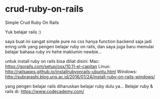 # crud-ruby-on-rails
Simple Crud Ruby On Rails

Yuk belajar rails :)

saya buat ini sangat simple pure no css hanya function backend saja jadi emng untk yang pengen belajar ruby on rails, dan saya juga baru memulai belajar bahasa ruby ini hehe maklumin newbie...

untuk install ruby on rails bisa diliat disini:
Mac: https://gorails.com/setup/osx/10.11-el-capitan
Linux: http://railsapps.github.io/installrubyonrails-ubuntu.html
Windows: http://subrarashi.blog.uns.ac.id/2016/01/24/install-ruby-on-rails-windows/

yang pengen belajar rails diharuskan belajar ruby dulu ya...
Belajar ruby & rails di: https://www.codecademy.com/
